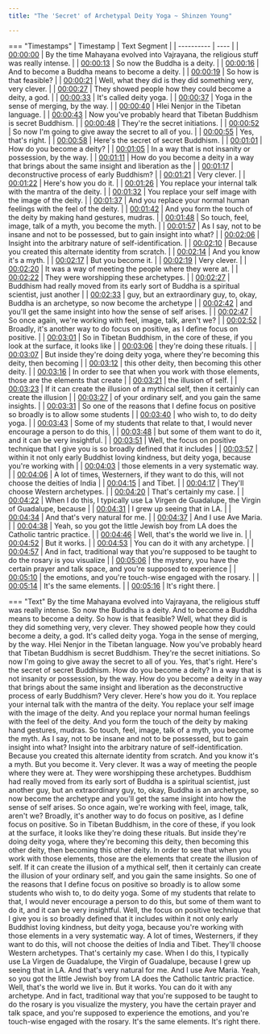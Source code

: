 ```yaml
---
title: "The 'Secret' of Archetypal Deity Yoga ~ Shinzen Young"

---
```

=== "Timestamps"
    | Timestamp | Text Segment |
    | ---------- | ----  |
    | [00:00:00](https://www.youtube.com/watch?v=6WtPrOE1JSk&t=0) |  By the time Mahayana evolved into Vajrayana, the religious stuff was really intense. |
    | [00:00:13](https://www.youtube.com/watch?v=6WtPrOE1JSk&t=13) |  So now the Buddha is a deity. |
    | [00:00:16](https://www.youtube.com/watch?v=6WtPrOE1JSk&t=16) |  And to become a Buddha means to become a deity. |
    | [00:00:19](https://www.youtube.com/watch?v=6WtPrOE1JSk&t=19) |  So how is that feasible? |
    | [00:00:21](https://www.youtube.com/watch?v=6WtPrOE1JSk&t=21) |  Well, what they did is they did something very, very clever. |
    | [00:00:27](https://www.youtube.com/watch?v=6WtPrOE1JSk&t=27) |  They showed people how they could become a deity, a god. |
    | [00:00:33](https://www.youtube.com/watch?v=6WtPrOE1JSk&t=33) |  It's called deity yoga. |
    | [00:00:37](https://www.youtube.com/watch?v=6WtPrOE1JSk&t=37) |  Yoga in the sense of merging, by the way. |
    | [00:00:40](https://www.youtube.com/watch?v=6WtPrOE1JSk&t=40) |  Hlei Nenjor in the Tibetan language. |
    | [00:00:43](https://www.youtube.com/watch?v=6WtPrOE1JSk&t=43) |  Now you've probably heard that Tibetan Buddhism is secret Buddhism. |
    | [00:00:48](https://www.youtube.com/watch?v=6WtPrOE1JSk&t=48) |  They're the secret initiations. |
    | [00:00:52](https://www.youtube.com/watch?v=6WtPrOE1JSk&t=52) |  So now I'm going to give away the secret to all of you. |
    | [00:00:55](https://www.youtube.com/watch?v=6WtPrOE1JSk&t=55) |  Yes, that's right. |
    | [00:00:58](https://www.youtube.com/watch?v=6WtPrOE1JSk&t=58) |  Here's the secret of secret Buddhism. |
    | [00:01:01](https://www.youtube.com/watch?v=6WtPrOE1JSk&t=61) |  How do you become a deity? |
    | [00:01:05](https://www.youtube.com/watch?v=6WtPrOE1JSk&t=65) |  In a way that is not insanity or possession, by the way. |
    | [00:01:11](https://www.youtube.com/watch?v=6WtPrOE1JSk&t=71) |  How do you become a deity in a way that brings about the same insight and liberation as the |
    | [00:01:17](https://www.youtube.com/watch?v=6WtPrOE1JSk&t=77) |  deconstructive process of early Buddhism? |
    | [00:01:21](https://www.youtube.com/watch?v=6WtPrOE1JSk&t=81) |  Very clever. |
    | [00:01:22](https://www.youtube.com/watch?v=6WtPrOE1JSk&t=82) |  Here's how you do it. |
    | [00:01:26](https://www.youtube.com/watch?v=6WtPrOE1JSk&t=86) |  You replace your internal talk with the mantra of the deity. |
    | [00:01:32](https://www.youtube.com/watch?v=6WtPrOE1JSk&t=92) |  You replace your self image with the image of the deity. |
    | [00:01:37](https://www.youtube.com/watch?v=6WtPrOE1JSk&t=97) |  And you replace your normal human feelings with the feel of the deity. |
    | [00:01:42](https://www.youtube.com/watch?v=6WtPrOE1JSk&t=102) |  And you form the touch of the deity by making hand gestures, mudras. |
    | [00:01:48](https://www.youtube.com/watch?v=6WtPrOE1JSk&t=108) |  So touch, feel, image, talk of a myth, you become the myth. |
    | [00:01:57](https://www.youtube.com/watch?v=6WtPrOE1JSk&t=117) |  As I say, not to be insane and not to be possessed, but to gain insight into what? |
    | [00:02:06](https://www.youtube.com/watch?v=6WtPrOE1JSk&t=126) |  Insight into the arbitrary nature of self-identification. |
    | [00:02:10](https://www.youtube.com/watch?v=6WtPrOE1JSk&t=130) |  Because you created this alternate identity from scratch. |
    | [00:02:14](https://www.youtube.com/watch?v=6WtPrOE1JSk&t=134) |  And you know it's a myth. |
    | [00:02:17](https://www.youtube.com/watch?v=6WtPrOE1JSk&t=137) |  But you become it. |
    | [00:02:19](https://www.youtube.com/watch?v=6WtPrOE1JSk&t=139) |  Very clever. |
    | [00:02:20](https://www.youtube.com/watch?v=6WtPrOE1JSk&t=140) |  It was a way of meeting the people where they were at. |
    | [00:02:22](https://www.youtube.com/watch?v=6WtPrOE1JSk&t=142) |  They were worshipping these archetypes. |
    | [00:02:27](https://www.youtube.com/watch?v=6WtPrOE1JSk&t=147) |  Buddhism had really moved from its early sort of Buddha is a spiritual scientist, just another |
    | [00:02:33](https://www.youtube.com/watch?v=6WtPrOE1JSk&t=153) |  guy, but an extraordinary guy, to, okay, Buddha is an archetype, so now become the archetype |
    | [00:02:42](https://www.youtube.com/watch?v=6WtPrOE1JSk&t=162) |  and you'll get the same insight into how the sense of self arises. |
    | [00:02:47](https://www.youtube.com/watch?v=6WtPrOE1JSk&t=167) |  So once again, we're working with feel, image, talk, aren't we? |
    | [00:02:52](https://www.youtube.com/watch?v=6WtPrOE1JSk&t=172) |  Broadly, it's another way to do focus on positive, as I define focus on positive. |
    | [00:03:01](https://www.youtube.com/watch?v=6WtPrOE1JSk&t=181) |  So in Tibetan Buddhism, in the core of these, if you look at the surface, it looks like |
    | [00:03:06](https://www.youtube.com/watch?v=6WtPrOE1JSk&t=186) |  they're doing these rituals. |
    | [00:03:07](https://www.youtube.com/watch?v=6WtPrOE1JSk&t=187) |  But inside they're doing deity yoga, where they're becoming this deity, then becoming |
    | [00:03:12](https://www.youtube.com/watch?v=6WtPrOE1JSk&t=192) |  this other deity, then becoming this other deity. |
    | [00:03:16](https://www.youtube.com/watch?v=6WtPrOE1JSk&t=196) |  In order to see that when you work with those elements, those are the elements that create |
    | [00:03:21](https://www.youtube.com/watch?v=6WtPrOE1JSk&t=201) |  the illusion of self. |
    | [00:03:23](https://www.youtube.com/watch?v=6WtPrOE1JSk&t=203) |  If it can create the illusion of a mythical self, then it certainly can create the illusion |
    | [00:03:27](https://www.youtube.com/watch?v=6WtPrOE1JSk&t=207) |  of your ordinary self, and you gain the same insights. |
    | [00:03:31](https://www.youtube.com/watch?v=6WtPrOE1JSk&t=211) |  So one of the reasons that I define focus on positive so broadly is to allow some students |
    | [00:03:40](https://www.youtube.com/watch?v=6WtPrOE1JSk&t=220) |  who wish to, to do deity yoga. |
    | [00:03:43](https://www.youtube.com/watch?v=6WtPrOE1JSk&t=223) |  Some of my students that relate to that, I would never encourage a person to do this, |
    | [00:03:48](https://www.youtube.com/watch?v=6WtPrOE1JSk&t=228) |  but some of them want to do it, and it can be very insightful. |
    | [00:03:51](https://www.youtube.com/watch?v=6WtPrOE1JSk&t=231) |  Well, the focus on positive technique that I give you is so broadly defined that it includes |
    | [00:03:57](https://www.youtube.com/watch?v=6WtPrOE1JSk&t=237) |  within it not only early Buddhist loving kindness, but deity yoga, because you're working with |
    | [00:04:03](https://www.youtube.com/watch?v=6WtPrOE1JSk&t=243) |  those elements in a very systematic way. |
    | [00:04:06](https://www.youtube.com/watch?v=6WtPrOE1JSk&t=246) |  A lot of times, Westerners, if they want to do this, will not choose the deities of India |
    | [00:04:15](https://www.youtube.com/watch?v=6WtPrOE1JSk&t=255) |  and Tibet. |
    | [00:04:17](https://www.youtube.com/watch?v=6WtPrOE1JSk&t=257) |  They'll choose Western archetypes. |
    | [00:04:20](https://www.youtube.com/watch?v=6WtPrOE1JSk&t=260) |  That's certainly my case. |
    | [00:04:22](https://www.youtube.com/watch?v=6WtPrOE1JSk&t=262) |  When I do this, I typically use La Virgen de Guadalupe, the Virgin of Guadalupe, because |
    | [00:04:31](https://www.youtube.com/watch?v=6WtPrOE1JSk&t=271) |  I grew up seeing that in LA. |
    | [00:04:34](https://www.youtube.com/watch?v=6WtPrOE1JSk&t=274) |  And that's very natural for me. |
    | [00:04:37](https://www.youtube.com/watch?v=6WtPrOE1JSk&t=277) |  And I use Ave Maria. |
    | [00:04:38](https://www.youtube.com/watch?v=6WtPrOE1JSk&t=278) |  Yeah, so you got the little Jewish boy from LA does the Catholic tantric practice. |
    | [00:04:46](https://www.youtube.com/watch?v=6WtPrOE1JSk&t=286) |  Well, that's the world we live in. |
    | [00:04:52](https://www.youtube.com/watch?v=6WtPrOE1JSk&t=292) |  But it works. |
    | [00:04:53](https://www.youtube.com/watch?v=6WtPrOE1JSk&t=293) |  You can do it with any archetype. |
    | [00:04:57](https://www.youtube.com/watch?v=6WtPrOE1JSk&t=297) |  And in fact, traditional way that you're supposed to be taught to do the rosary is you visualize |
    | [00:05:06](https://www.youtube.com/watch?v=6WtPrOE1JSk&t=306) |  the mystery, you have the certain prayer and talk space, and you're supposed to experience |
    | [00:05:10](https://www.youtube.com/watch?v=6WtPrOE1JSk&t=310) |  the emotions, and you're touch-wise engaged with the rosary. |
    | [00:05:14](https://www.youtube.com/watch?v=6WtPrOE1JSk&t=314) |  It's the same elements. |
    | [00:05:16](https://www.youtube.com/watch?v=6WtPrOE1JSk&t=316) |  It's right there. |

=== "Text"
     By the time Mahayana evolved into Vajrayana, the religious stuff was really intense. So now the Buddha is a deity. And to become a Buddha means to become a deity. So how is that feasible? Well, what they did is they did something very, very clever. They showed people how they could become a deity, a god. It's called deity yoga. Yoga in the sense of merging, by the way. Hlei Nenjor in the Tibetan language. Now you've probably heard that Tibetan Buddhism is secret Buddhism. They're the secret initiations. So now I'm going to give away the secret to all of you. Yes, that's right. Here's the secret of secret Buddhism. How do you become a deity? In a way that is not insanity or possession, by the way. How do you become a deity in a way that brings about the same insight and liberation as the deconstructive process of early Buddhism? Very clever. Here's how you do it. You replace your internal talk with the mantra of the deity. You replace your self image with the image of the deity. And you replace your normal human feelings with the feel of the deity. And you form the touch of the deity by making hand gestures, mudras. So touch, feel, image, talk of a myth, you become the myth. As I say, not to be insane and not to be possessed, but to gain insight into what? Insight into the arbitrary nature of self-identification. Because you created this alternate identity from scratch. And you know it's a myth. But you become it. Very clever. It was a way of meeting the people where they were at. They were worshipping these archetypes. Buddhism had really moved from its early sort of Buddha is a spiritual scientist, just another guy, but an extraordinary guy, to, okay, Buddha is an archetype, so now become the archetype and you'll get the same insight into how the sense of self arises. So once again, we're working with feel, image, talk, aren't we? Broadly, it's another way to do focus on positive, as I define focus on positive. So in Tibetan Buddhism, in the core of these, if you look at the surface, it looks like they're doing these rituals. But inside they're doing deity yoga, where they're becoming this deity, then becoming this other deity, then becoming this other deity. In order to see that when you work with those elements, those are the elements that create the illusion of self. If it can create the illusion of a mythical self, then it certainly can create the illusion of your ordinary self, and you gain the same insights. So one of the reasons that I define focus on positive so broadly is to allow some students who wish to, to do deity yoga. Some of my students that relate to that, I would never encourage a person to do this, but some of them want to do it, and it can be very insightful. Well, the focus on positive technique that I give you is so broadly defined that it includes within it not only early Buddhist loving kindness, but deity yoga, because you're working with those elements in a very systematic way. A lot of times, Westerners, if they want to do this, will not choose the deities of India and Tibet. They'll choose Western archetypes. That's certainly my case. When I do this, I typically use La Virgen de Guadalupe, the Virgin of Guadalupe, because I grew up seeing that in LA. And that's very natural for me. And I use Ave Maria. Yeah, so you got the little Jewish boy from LA does the Catholic tantric practice. Well, that's the world we live in. But it works. You can do it with any archetype. And in fact, traditional way that you're supposed to be taught to do the rosary is you visualize the mystery, you have the certain prayer and talk space, and you're supposed to experience the emotions, and you're touch-wise engaged with the rosary. It's the same elements. It's right there.